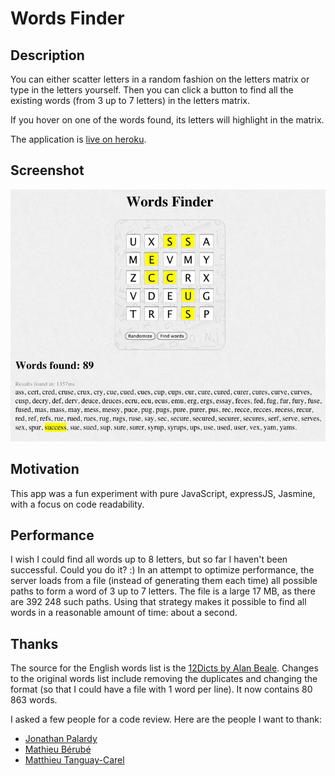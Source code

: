 # Words Finder

## Description

You can either scatter letters in a random fashion on the letters matrix or type in the letters yourself. Then you can click a button to find all the existing words (from 3 up to 7 letters) in the letters matrix. 

If you hover on one of the words found, its letters will highlight in the matrix.

The application is [live on heroku](http://serene-gorge-4010.herokuapp.com).


## Screenshot

![screenshot](doc/screenshot.jpg)


## Motivation

This app was a fun experiment with pure JavaScript, expressJS, Jasmine, with a focus on code readability.


## Performance

I wish I could find all words up to 8 letters, but so far I haven't been successful. Could you do it? :) In an attempt to optimize performance, the server loads from a file (instead of generating them each time) all possible paths to form a word of 3 up to 7 letters. The file is a large 17 MB, as there are 392 248 such paths. Using that strategy makes it possible to find all words in a reasonable amount of time: about a second.


## Thanks

The source for the English words list is the [12Dicts by Alan Beale](http://wordlist.aspell.net/12dicts/). Changes to the original words list include removing the duplicates and changing the format (so that I could have a file with 1 word per line). It now contains 80 863 words.

I asked a few people for a code review. Here are the people I want to thank:

* [Jonathan Palardy](https://github.com/jpalardy)
* [Mathieu Bérubé](https://github.com/mberube)
* [Matthieu Tanguay-Carel](https://github.com/matstc)
